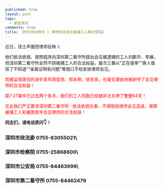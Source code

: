 ```yaml
---
published: true
layout: post
tags:
  - 紧急快讯
comments: true
title: 【9月30日快讯 | 律师依法会见被捕工人再次受阻】
---
```


<head size= "14px">近日，佳士声援团律师反映 :</head>\

<p color= 'red'>他们依法依规、按照程序向深圳第二看守所提出会见被逮捕的工人刘鹏华、李展，但深圳第二看守所全然不顾被捕工人的合法权益，屡次三番以“正在提审”“换人值班了不知道”“亲属证明有问题”等借口不给安排律师会见。</p>

<font color= 'red'>而被监视居住的进步青年顾佳悦、郑永明、徐忠良，也毫无理由地被剥夺了会见律师的合法权益！</font>

<font color= 'red'> 距7·27事件已过去两个多月，我们的工人同胞已经被非法关押了整整64天！</font>

<font color= 'red'>在此我们严正要求深圳第二看守所 : 依法依规办事，不得阻挠律师会见造成，保障被捕工人和被困青年会见律师的合法权益！</font>

**同志们，请电话质问👇！**

### 深圳市政法委 0755-83055021\
### 深圳市检察院 0755-25868600\
### 深圳市公安局 0755-84463999\
### 深圳市第二看守所 0755-84462479
